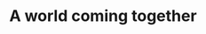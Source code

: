 ---
pid: ch142
title: A world coming together
location_transcription: 15th & JFK
coordinates: "[-75.165046780591, 39.953594290758]"
zipcode: '19153'
gen_neighborhood: Southwest Philadelphia
neighborhood: Eastwick
outside_phl: 
age: '47.5'
age_range: 40-49
instagram: 
image_file_name: ch_142.jpg
proposal_transcription: Hands of all ages, & races uniting
topic: Inclusivity,Unity
topic_summary: 0, 0
type: Image
keywords_other: 
credit: Harry & Dionne Harold
image_labels: 
twitter: 
facebook: 
permalink: "/monuments/ch142/"
layout: item-page
---